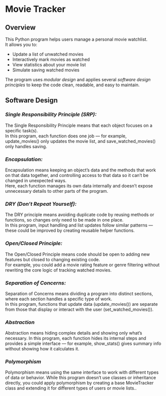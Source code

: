 # Movie Tracker

## Overview
This Python program helps users manage a personal movie watchlist.  
It allows you to:
- Update a list of unwatched movies
- Interactively mark movies as watched
- View statistics about your movie list
- Simulate saving watched movies

The program uses *modular design* and applies several *software design principles* to keep the code clean, readable, and easy to maintain.


## Software Design 

### *Single Responsibility Principle (SRP):*  
The Single Responsibility Principle means that each object focuses on a specific task(s).  
In this program, each function does one job — for example, update_movies() only updates the movie list, and save_watched_movies() only handles saving.

### *Encapsulation:*  
Encapsulation means keeping an object’s data and the methods that work on that data together, and controlling access to that data so it can’t be changed in unexpected ways.  
Here, each function manages its own data internally and doesn’t expose unnecessary details to other parts of the program.

### *DRY (Don’t Repeat Yourself):*  
The DRY principle means avoiding duplicate code by reusing methods or functions, so changes only need to be made in one place.  
In this program, input handling and list updates follow similar patterns — these could be improved by creating reusable helper functions.

### *Open/Closed Principle:*  
The Open/Closed Principle means code should be open to adding new features but closed to changing existing code.  
For example, you could add a movie rating feature or genre filtering without rewriting the core logic of tracking watched movies.

### *Separation of Concerns:*  
Separation of Concerns means dividing a program into distinct sections, where each section handles a specific type of work.  
In this program, functions that update data (update_movies()) are separate from those that display or interact with the user (set_watched_movies()).

### *Abstraction*
Abstraction means hiding complex details and showing only what’s necessary.
In this program, each function hides its internal steps and provides a simple interface — for example, show_stats() gives summary info without showing how it calculates it.

### *Polymorphism*
Polymorphism means using the same interface to work with different types of data or behavior.
While this program doesn’t use classes or inheritance directly, you could apply polymorphism by creating a base MovieTracker class and extending it for different types of users or movie lists..

